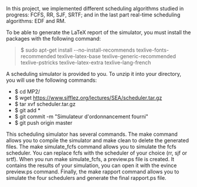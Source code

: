 In this project, we implemented different scheduling algorithms studied in progress: FCFS, RR, SJF, SRTF; and in the last part real-time scheduling algorithms: EDF and RM.

To be able to generate the LaTeX report of the simulator, you must install the packages with the following command:
  > $ sudo apt-get install --no-install-recommends texlive-fonts-recommended
  > texlive-latex-base texlive-generic-recommended texlive-pstricks
  > texlive-latex-extra texlive-lang-french

A scheduling simulator is provided to you.
To unzip it into your directory, you will use the following commands:
  * $ cd MP2/
  * $ wget https://www.sifflez.org/lectures/SEA/scheduler.tar.gz
  * $ tar xvf scheduler.tar.gz
  * $ git add *
  * $ git commit -m "Simulateur d'ordonnancement fourni"
  * $ git push origin master
  
This scheduling simulator has several commands. The make command allows you to compile the simulator and make clean to delete the generated files.
The make simulate_fcfs command allows you to simulate the fcfs scheduler. You can replace fcfs with the scheduler of your choice (rr, sjf or srtf). When you run make simulate_fcfs, a preview.ps file is created. It contains the results of your simulation, you can open it with the evince preview.ps command.
Finally, the make rapport command allows you to simulate the four schedulers and generate the final rapport.ps file.
